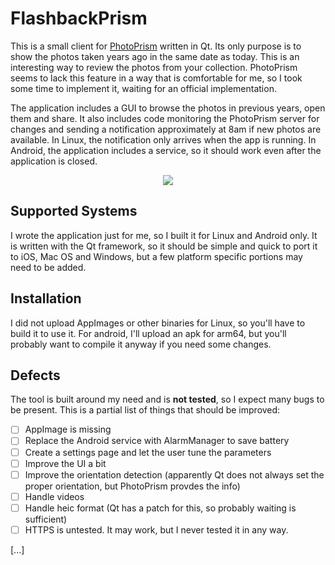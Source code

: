 # FlashbackPrism



This is a small client for [PhotoPrism](https://github.com/photoprism/photoprism) written in Qt. Its only purpose is to show the photos taken years ago in the same date as today. This is an interesting way to review the photos from your collection. PhotoPrism seems to lack this feature in a way that is comfortable for me, so I took some time to implement it, waiting for an official implementation.

The application includes a GUI to browse the photos in previous years, open them and share. It also includes code monitoring the PhotoPrism server for changes and sending a notification approximately at 8am if new photos are available. In Linux, the notification only arrives when the app is running. In Android, the application includes a service, so it should work even after the application is closed.

<div align="center">
<image src="docs/shot.webp">
</div>

## Supported Systems

I wrote the application just for me, so I built it for Linux and Android only. It is written with the Qt framework, so it should be simple and quick to port it to iOS, Mac OS and Windows, but a few platform specific portions may need to be added.

## Installation

I did not upload AppImages or other binaries for Linux, so you'll have to build it to use it. For android, I'll upload an apk for arm64, but you'll probably want to compile it anyway if you need some changes.

## Defects

The tool is built around my need and is **not tested**, so I expect many bugs to be present. This is a partial list of things that should be improved:

- [ ] AppImage is missing
- [ ] Replace the Android service with AlarmManager to save battery
- [ ] Create a settings page and let the user tune the parameters
- [ ] Improve the UI a bit
- [ ] Improve the orientation detection (apparently Qt does not always set the proper orientation, but PhotoPrism provdes the info)
- [ ] Handle videos
- [ ] Handle heic format (Qt has a patch for this, so probably waiting is sufficient)
- [ ] HTTPS is untested. It may work, but I never tested it in any way.

[...]